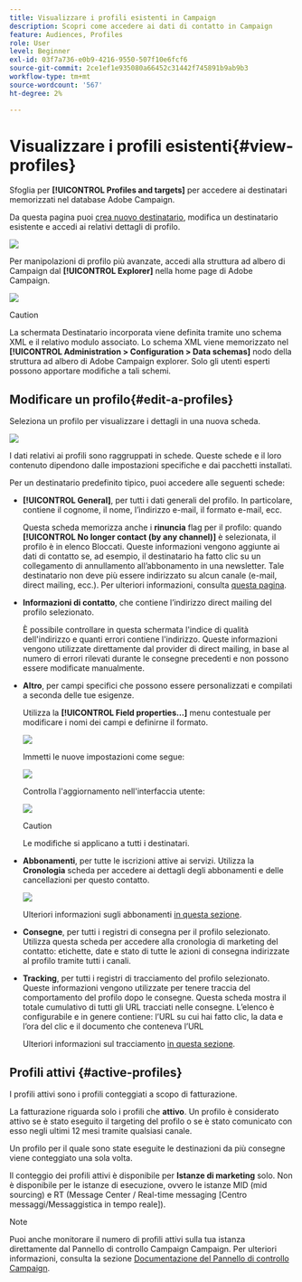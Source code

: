```yaml
---
title: Visualizzare i profili esistenti in Campaign
description: Scopri come accedere ai dati di contatto in Campaign
feature: Audiences, Profiles
role: User
level: Beginner
exl-id: 03f7a736-e0b9-4216-9550-507f10e6fcf6
source-git-commit: 2ce1ef1e935080a66452c31442f745891b9ab9b3
workflow-type: tm+mt
source-wordcount: '567'
ht-degree: 2%

---
```


# Visualizzare i profili esistenti{#view-profiles}

Sfoglia per **[!UICONTROL Profiles and targets]** per accedere ai destinatari memorizzati nel database Adobe Campaign.

Da questa pagina puoi [crea nuovo destinatario](create-profiles.md), modifica un destinatario esistente e accedi ai relativi dettagli di profilo.

![](assets/profiles-and-targets.png)

Per manipolazioni di profilo più avanzate, accedi alla struttura ad albero di Campaign dal **[!UICONTROL Explorer]** nella home page di Adobe Campaign.

![](assets/recipients-in-explorer.png)


>[!CAUTION]
>
>La schermata Destinatario incorporata viene definita tramite uno schema XML e il relativo modulo associato. Lo schema XML viene memorizzato nel **[!UICONTROL Administration > Configuration > Data schemas]** nodo della struttura ad albero di Adobe Campaign explorer. Solo gli utenti esperti possono apportare modifiche a tali schemi.

## Modificare un profilo{#edit-a-profiles}

Seleziona un profilo per visualizzare i dettagli in una nuova scheda.

![](assets/edit-a-profile.png)

I dati relativi ai profili sono raggruppati in schede. Queste schede e il loro contenuto dipendono dalle impostazioni specifiche e dai pacchetti installati.

Per un destinatario predefinito tipico, puoi accedere alle seguenti schede:

* **[!UICONTROL General]**, per tutti i dati generali del profilo. In particolare, contiene il cognome, il nome, l’indirizzo e-mail, il formato e-mail, ecc.

   Questa scheda memorizza anche i **rinuncia** flag per il profilo: quando **[!UICONTROL No longer contact (by any channel)]** è selezionata, il profilo è in elenco Bloccati. Queste informazioni vengono aggiunte ai dati di contatto se, ad esempio, il destinatario ha fatto clic su un collegamento di annullamento all’abbonamento in una newsletter. Tale destinatario non deve più essere indirizzato su alcun canale (e-mail, direct mailing, ecc.). Per ulteriori informazioni, consulta [questa pagina](../send/quarantines.md).

* **Informazioni di contatto**, che contiene l’indirizzo direct mailing del profilo selezionato.

   È possibile controllare in questa schermata l&#39;indice di qualità dell&#39;indirizzo e quanti errori contiene l&#39;indirizzo. Queste informazioni vengono utilizzate direttamente dal provider di direct mailing, in base al numero di errori rilevati durante le consegne precedenti e non possono essere modificate manualmente.

* **Altro**, per campi specifici che possono essere personalizzati e compilati a seconda delle tue esigenze.

   Utilizza la **[!UICONTROL Field properties…]** menu contestuale per modificare i nomi dei campi e definirne il formato.

   ![](assets/other-tab-field-properties.png)

   Immetti le nuove impostazioni come segue:

   ![](assets/change-field-properties.png)

   Controlla l&#39;aggiornamento nell&#39;interfaccia utente:

   ![](assets/other-tab-updated.png)


   >[!CAUTION]
   >Le modifiche si applicano a tutti i destinatari.


* **Abbonamenti**, per tutte le iscrizioni attive ai servizi. Utilizza la **Cronologia** scheda per accedere ai dettagli degli abbonamenti e delle cancellazioni per questo contatto.

   ![](assets/subscription-tab.png)

   Ulteriori informazioni sugli abbonamenti [in questa sezione](../start/subscriptions.md).

* **Consegne**, per tutti i registri di consegna per il profilo selezionato. Utilizza questa scheda per accedere alla cronologia di marketing del contatto: etichette, date e stato di tutte le azioni di consegna indirizzate al profilo tramite tutti i canali.


* **Tracking**, per tutti i registri di tracciamento del profilo selezionato. Queste informazioni vengono utilizzate per tenere traccia del comportamento del profilo dopo le consegne. Questa scheda mostra il totale cumulativo di tutti gli URL tracciati nelle consegne. L’elenco è configurabile e in genere contiene: l’URL su cui hai fatto clic, la data e l’ora del clic e il documento che conteneva l’URL

   Ulteriori informazioni sul tracciamento [in questa sezione](../start/tracking.md).


## Profili attivi {#active-profiles}

I profili attivi sono i profili conteggiati a scopo di fatturazione.

La fatturazione riguarda solo i profili che **attivo**. Un profilo è considerato attivo se è stato eseguito il targeting del profilo o se è stato comunicato con esso negli ultimi 12 mesi tramite qualsiasi canale.

Un profilo per il quale sono state eseguite le destinazioni da più consegne viene conteggiato una sola volta.

Il conteggio dei profili attivi è disponibile per **Istanze di marketing** solo. Non è disponibile per le istanze di esecuzione, ovvero le istanze MID (mid sourcing) e RT (Message Center / Real-time messaging [Centro messaggi/Messaggistica in tempo reale]).

>[!NOTE]
>
>Puoi anche monitorare il numero di profili attivi sulla tua istanza direttamente dal Pannello di controllo Campaign Campaign. Per ulteriori informazioni, consulta la sezione [Documentazione del Pannello di controllo Campaign](https://experienceleague.adobe.com/docs/control-panel/using/performance-monitoring/active-profiles-monitoring.html).
